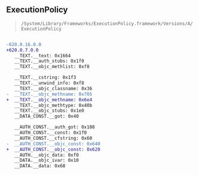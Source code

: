 ## ExecutionPolicy

> `/System/Library/Frameworks/ExecutionPolicy.framework/Versions/A/ExecutionPolicy`

```diff

-620.0.16.0.0
+620.0.7.0.0
   __TEXT.__text: 0x1664
   __TEXT.__auth_stubs: 0x1f0
   __TEXT.__objc_methlist: 0xf8

   __TEXT.__cstring: 0x1f3
   __TEXT.__unwind_info: 0xf8
   __TEXT.__objc_classname: 0x36
-  __TEXT.__objc_methname: 0x705
+  __TEXT.__objc_methname: 0x6e4
   __TEXT.__objc_methtype: 0x40b
   __TEXT.__objc_stubs: 0x1e0
   __DATA_CONST.__got: 0x40

   __AUTH_CONST.__auth_got: 0x108
   __AUTH_CONST.__const: 0x1f0
   __AUTH_CONST.__cfstring: 0x60
-  __AUTH_CONST.__objc_const: 0x640
+  __AUTH_CONST.__objc_const: 0x620
   __AUTH.__objc_data: 0xf0
   __DATA.__objc_ivar: 0x10
   __DATA.__data: 0x68

```
